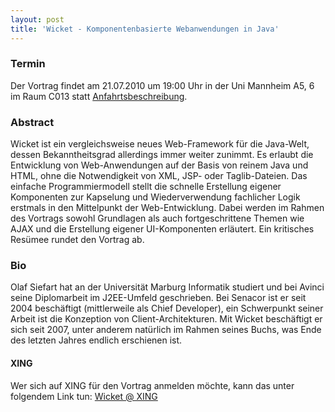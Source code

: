 ```yaml
---
layout: post
title: 'Wicket - Komponentenbasierte Webanwendungen in Java'
---
```


### Termin

Der Vortrag findet am 21.07.2010 um 19:00 Uhr in der Uni Mannheim A5, 6 im Raum C013 statt [Anfahrtsbeschreibung](/getting-there).

### Abstract

Wicket ist ein vergleichsweise neues Web-Framework für die Java-Welt, dessen Bekanntheitsgrad allerdings immer weiter zunimmt. Es erlaubt die Entwicklung von Web-Anwendungen auf der Basis von reinem Java und HTML, ohne die Notwendigkeit von XML, JSP- oder Taglib-Dateien. Das einfache Programmiermodell stellt die schnelle Erstellung eigener Komponenten zur Kapselung und Wiederverwendung fachlicher Logik erstmals in den Mittelpunkt der Web-Entwicklung. Dabei werden im Rahmen des Vortrags sowohl Grundlagen als auch fortgeschrittene Themen wie AJAX und die Erstellung eigener UI-Komponenten erläutert. Ein kritisches Resümee rundet den Vortrag ab.

### Bio

Olaf Siefart hat an der Universität Marburg Informatik studiert und bei Avinci seine Diplomarbeit im J2EE-Umfeld geschrieben. Bei Senacor ist er seit 2004 beschäftigt (mittlerweile als Chief Developer), ein Schwerpunkt seiner Arbeit ist die Konzeption von Client-Architekturen. Mit Wicket beschäftigt er sich seit 2007, unter anderem natürlich im Rahmen seines Buchs, was Ende des letzten Jahres endlich erschienen ist.

#### XING
Wer sich auf XING für den Vortrag anmelden möchte, kann das unter folgendem Link tun:
[Wicket @ XING](https://www.xing.com/events/wicket-reloaded-533140)

